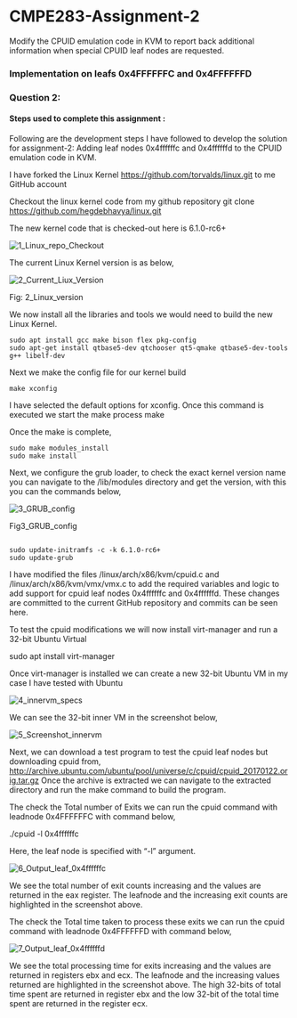 # CMPE283-Assignment-2 <br>

Modify the CPUID emulation code in KVM to report back additional information when special CPUID leaf nodes are requested.

 ### Implementation on  leafs 0x4FFFFFFC and 0x4FFFFFFD <br>
 
 ### Question 2: 
 
 #### Steps used to complete this assignment :


Following are the development steps I have followed to develop the solution for assignment-2:  Adding leaf nodes 0x4ffffffc and 0x4ffffffd to the CPUID emulation code in KVM.

I have forked the Linux Kernel  https://github.com/torvalds/linux.git  to me GitHub account

Checkout the linux kernel code from my github repository 
                       git clone https://github.com/hegdebhavya/linux.git 

The new kernel code that is checked-out here is 6.1.0-rc6+

![1_Linux_repo_Checkout](https://user-images.githubusercontent.com/85700971/205465167-2a3b5eb1-6a2f-4c2b-b249-a8bfbdc8ad08.png)


The current Linux Kernel version is as below,

![2_Current_Liux_Version](https://user-images.githubusercontent.com/85700971/205465173-c2a1e955-7a6d-4165-b528-a1751448835f.png)


Fig: 2_Linux_version

We now install all the libraries and tools we would need to build the new Linux Kernel.

```
sudo apt install gcc make bison flex pkg-config 
sudo apt-get install qtbase5-dev qtchooser qt5-qmake qtbase5-dev-tools g++ libelf-dev

```

Next we make the config file for our kernel build 

```
make xconfig
```

I have selected the default options for xconfig. Once this command is executed we start the make process
 	make

Once the make is complete, 
```
sudo make modules_install
sudo make install
```
Next, we configure the grub loader, to check the exact kernel version name you can navigate to the /lib/modules directory and get the version, with this you can the commands below, 

![3_GRUB_config](https://user-images.githubusercontent.com/85700971/205465182-5cfcefa6-3828-4c55-884c-dbe554d54d67.png)


Fig3_GRUB_config

```

sudo update-initramfs -c -k 6.1.0-rc6+
sudo update-grub

```

I have modified the files /linux/arch/x86/kvm/cpuid.c and /linux/arch/x86/kvm/vmx/vmx.c to add the required variables and logic to add support for cpuid leaf nodes 0x4ffffffc and 0x4ffffffd. These changes are committed to the current GitHub repository and commits can be seen here.

To test the cpuid modifications we will now install virt-manager and run a 32-bit Ubuntu Virtual 

sudo apt install virt-manager

Once virt-manager is installed we can create a new 32-bit  Ubuntu VM in my case I have tested with Ubuntu 

![4_innervm_specs](https://user-images.githubusercontent.com/85700971/205465206-057c6326-3cc9-4653-9743-cfff4e069701.png)

We can see the 32-bit inner VM in the screenshot below,

![5_Screenshot_innervm](https://user-images.githubusercontent.com/85700971/205465239-e1420982-da06-4241-b63e-1d833caef6d1.png)



Next, we can download a test program to test the cpuid leaf nodes but downloading cpuid from,
http://archive.ubuntu.com/ubuntu/pool/universe/c/cpuid/cpuid_20170122.orig.tar.gz
Once the archive is extracted we can navigate to the extracted directory and run the make command to build the program.

The check the Total number of Exits we can run the cpuid command with leadnode 0x4FFFFFFC with command below,

./cpuid -l 0x4ffffffc    

Here, the leaf node is specified with “-l” argument.

![6_Output_leaf_0x4ffffffc](https://user-images.githubusercontent.com/85700971/205465296-bd3aab18-b309-4be3-997c-1cb7cf7cc1ff.png)


We see the total number of exit counts increasing and the values are returned in the eax register. The leafnode and the increasing exit counts are highlighted in the screenshot above.

The check the Total time taken to process these exits we can run the cpuid command with leadnode 0x4FFFFFFD with command below,

![7_Output_leaf_0x4ffffffd](https://user-images.githubusercontent.com/85700971/205465303-c84fbda4-26fe-44c5-9868-8975bfcefd26.png)



We see the total processing time for exits increasing and the values are returned in registers ebx and ecx. The leafnode and the increasing values returned are highlighted in the screenshot above. The high 32-bits of total time spent are returned in register ebx and the low 32-bit of the total time spent are returned in the register ecx.
